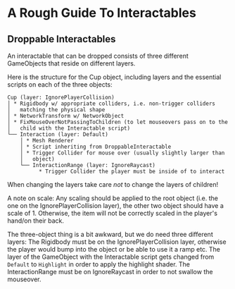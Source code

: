 # A Rough Guide To Interactables

## Droppable Interactables

An interactable that can be dropped consists of three different
GameObjects that reside on different layers.

Here is the structure for the Cup object, including layers and the
essential scripts on each of the three objects:

```
Cup (layer: IgnorePlayerCollision)
│ * Rigidbody w/ appropriate colliders, i.e. non-trigger colliders
│   matching the physical shape
│ * NetworkTransform w/ NetworkObject
│ * FixMouseOverNotPassingToChildren (to let mouseovers pass on to the
│   child with the Interactable script)
└── Interaction (layer: Default)
    │ * Mesh Renderer
    │ * Script inheriting from DroppableInteractable
    │ * Trigger Collider for mouse over (usually slightly larger than
    │   object)
    └── InteractionRange (layer: IgnoreRaycast)
          * Trigger Collider the player must be inside of to interact
```

When changing the layers take care *not* to change the layers of
children!

A note on scale:  Any scaling should be applied to the root object (i.e.
the one on the IgnorePlayerCollision layer), the other two object should
have a scale of 1.  Otherwise, the item will not be correctly scaled in
the player's hand/on their back.

The three-object thing is a bit awkward, but we do need three different
layers:  The Rigidbody must be on the IgnorePlayerCollision layer,
otherwise the player would bump into the object or be able to use it a
ramp etc. The layer of the GameObject with the Interactable script gets
changed from `Default` to `Highlight` in order to apply the highlight
shader. The InteractionRange must be on IgnoreRaycast in order to not
swallow the mouseover.
